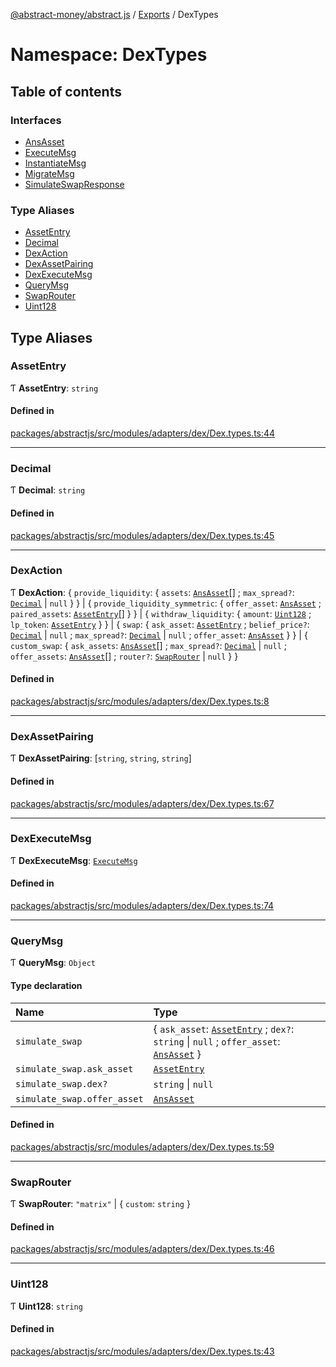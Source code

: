 [@abstract-money/abstract.js](../README.md) / [Exports](../modules.md) / DexTypes

# Namespace: DexTypes

## Table of contents

### Interfaces

- [AnsAsset](../interfaces/DexTypes.AnsAsset.md)
- [ExecuteMsg](../interfaces/DexTypes.ExecuteMsg.md)
- [InstantiateMsg](../interfaces/DexTypes.InstantiateMsg.md)
- [MigrateMsg](../interfaces/DexTypes.MigrateMsg.md)
- [SimulateSwapResponse](../interfaces/DexTypes.SimulateSwapResponse.md)

### Type Aliases

- [AssetEntry](DexTypes.md#assetentry)
- [Decimal](DexTypes.md#decimal)
- [DexAction](DexTypes.md#dexaction)
- [DexAssetPairing](DexTypes.md#dexassetpairing)
- [DexExecuteMsg](DexTypes.md#dexexecutemsg)
- [QueryMsg](DexTypes.md#querymsg)
- [SwapRouter](DexTypes.md#swaprouter)
- [Uint128](DexTypes.md#uint128)

## Type Aliases

### AssetEntry

Ƭ **AssetEntry**: `string`

#### Defined in

[packages/abstractjs/src/modules/adapters/dex/Dex.types.ts:44](https://github.com/AbstractSDK/frontend/blob/07410073/packages/abstractjs/src/modules/adapters/dex/Dex.types.ts#L44)

___

### Decimal

Ƭ **Decimal**: `string`

#### Defined in

[packages/abstractjs/src/modules/adapters/dex/Dex.types.ts:45](https://github.com/AbstractSDK/frontend/blob/07410073/packages/abstractjs/src/modules/adapters/dex/Dex.types.ts#L45)

___

### DexAction

Ƭ **DexAction**: { `provide_liquidity`: { `assets`: [`AnsAsset`](../interfaces/DexTypes.AnsAsset.md)[] ; `max_spread?`: [`Decimal`](DexTypes.md#decimal) \| ``null``  }  } \| { `provide_liquidity_symmetric`: { `offer_asset`: [`AnsAsset`](../interfaces/DexTypes.AnsAsset.md) ; `paired_assets`: [`AssetEntry`](DexTypes.md#assetentry)[]  }  } \| { `withdraw_liquidity`: { `amount`: [`Uint128`](DexTypes.md#uint128) ; `lp_token`: [`AssetEntry`](DexTypes.md#assetentry)  }  } \| { `swap`: { `ask_asset`: [`AssetEntry`](DexTypes.md#assetentry) ; `belief_price?`: [`Decimal`](DexTypes.md#decimal) \| ``null`` ; `max_spread?`: [`Decimal`](DexTypes.md#decimal) \| ``null`` ; `offer_asset`: [`AnsAsset`](../interfaces/DexTypes.AnsAsset.md)  }  } \| { `custom_swap`: { `ask_assets`: [`AnsAsset`](../interfaces/DexTypes.AnsAsset.md)[] ; `max_spread?`: [`Decimal`](DexTypes.md#decimal) \| ``null`` ; `offer_assets`: [`AnsAsset`](../interfaces/DexTypes.AnsAsset.md)[] ; `router?`: [`SwapRouter`](DexTypes.md#swaprouter) \| ``null``  }  }

#### Defined in

[packages/abstractjs/src/modules/adapters/dex/Dex.types.ts:8](https://github.com/AbstractSDK/frontend/blob/07410073/packages/abstractjs/src/modules/adapters/dex/Dex.types.ts#L8)

___

### DexAssetPairing

Ƭ **DexAssetPairing**: [`string`, `string`, `string`]

#### Defined in

[packages/abstractjs/src/modules/adapters/dex/Dex.types.ts:67](https://github.com/AbstractSDK/frontend/blob/07410073/packages/abstractjs/src/modules/adapters/dex/Dex.types.ts#L67)

___

### DexExecuteMsg

Ƭ **DexExecuteMsg**: [`ExecuteMsg`](../interfaces/DexTypes.ExecuteMsg.md)

#### Defined in

[packages/abstractjs/src/modules/adapters/dex/Dex.types.ts:74](https://github.com/AbstractSDK/frontend/blob/07410073/packages/abstractjs/src/modules/adapters/dex/Dex.types.ts#L74)

___

### QueryMsg

Ƭ **QueryMsg**: `Object`

#### Type declaration

| Name | Type |
| :------ | :------ |
| `simulate_swap` | { `ask_asset`: [`AssetEntry`](DexTypes.md#assetentry) ; `dex?`: `string` \| ``null`` ; `offer_asset`: [`AnsAsset`](../interfaces/DexTypes.AnsAsset.md)  } |
| `simulate_swap.ask_asset` | [`AssetEntry`](DexTypes.md#assetentry) |
| `simulate_swap.dex?` | `string` \| ``null`` |
| `simulate_swap.offer_asset` | [`AnsAsset`](../interfaces/DexTypes.AnsAsset.md) |

#### Defined in

[packages/abstractjs/src/modules/adapters/dex/Dex.types.ts:59](https://github.com/AbstractSDK/frontend/blob/07410073/packages/abstractjs/src/modules/adapters/dex/Dex.types.ts#L59)

___

### SwapRouter

Ƭ **SwapRouter**: ``"matrix"`` \| { `custom`: `string`  }

#### Defined in

[packages/abstractjs/src/modules/adapters/dex/Dex.types.ts:46](https://github.com/AbstractSDK/frontend/blob/07410073/packages/abstractjs/src/modules/adapters/dex/Dex.types.ts#L46)

___

### Uint128

Ƭ **Uint128**: `string`

#### Defined in

[packages/abstractjs/src/modules/adapters/dex/Dex.types.ts:43](https://github.com/AbstractSDK/frontend/blob/07410073/packages/abstractjs/src/modules/adapters/dex/Dex.types.ts#L43)
